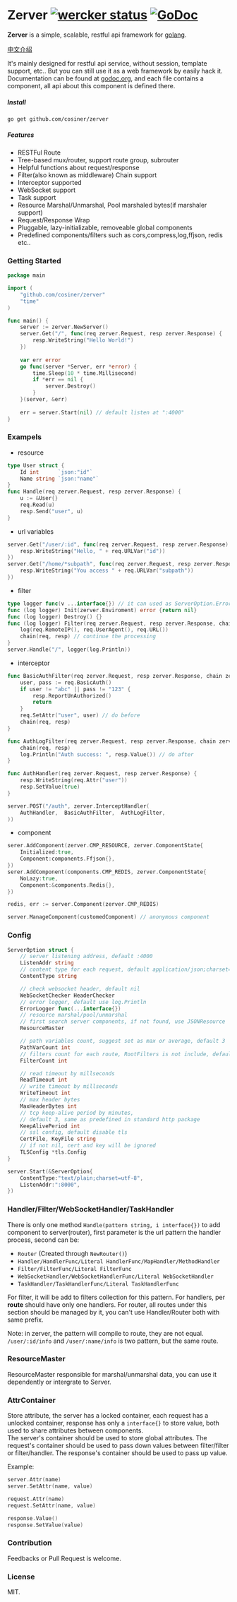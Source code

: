 # Zerver [![wercker status](https://app.wercker.com/status/e28d0f3a9fd6a9f9142cb9199b1715e0/s "wercker status")](https://app.wercker.com/project/bykey/e28d0f3a9fd6a9f9142cb9199b1715e0) [![GoDoc](https://godoc.org/github.com/go-martini/martini?status.png)](http://godoc.org/github.com/cosiner/zerver)
__Zerver__ is a simple, scalable, restful api framework for [golang](http://golang.org).

[中文介绍](http://cosiner.github.io/zerver/2015/04/09/zerver.html)

It's mainly designed for restful api service, without session, template support, etc.. But you can still use it as a web framework by easily hack it. Documentation can be found at [godoc.org](https://godoc.org/github.com/cosiner/zerver), and each file contains a component, all api about this component is defined there.

##### Install
`go get github.com/cosiner/zerver`

##### Features
* RESTFul Route
* Tree-based mux/router, support route group, subrouter
* Helpful functions about request/response
* Filter(also known as middleware) Chain support
* Interceptor supported
* WebSocket support
* Task support
* Resource Marshal/Unmarshal, Pool marshaled bytes(if marshaler support)
* Request/Response Wrap
* Pluggable, lazy-initializable, removeable global components
* Predefined components/filters such as cors,compress,log,ffjson, redis etc..

### Getting Started
```Go
package main

import (
    "github.com/cosiner/zerver"
    "time"
)

func main() {
    server := zerver.NewServer()
    server.Get("/", func(req zerver.Request, resp zerver.Response) {
        resp.WriteString("Hello World!")
    })
    
    var err error
    go func(server *Server, err *error) {
        time.Sleep(10 * time.Millisecond)
        if *err == nil {
            server.Destroy()
        }
    }(server, &err)
    
    err = server.Start(nil) // default listen at ":4000"
}
```

### Exampels
* resource
```Go
type User struct {
    Id int      `json:"id"`
    Name string `json:"name"`
}
func Handle(req zerver.Request, resp zerver.Response) {
    u := &User{}
    req.Read(u)
    resp.Send("user", u)
}
```
* url variables
```Go
server.Get("/user/:id", func(req zerver.Request, resp zerver.Response) {
    resp.WriteString("Hello, " + req.URLVar("id"))
})
server.Get("/home/*subpath", func(req zerver.Request, resp zerver.Response) {
    resp.WriteString("You access " + req.URLVar("subpath"))
})
```

* filter
```Go
type logger func(v ...interface{}) // it can used as ServerOption.ErrorLogger
func (log logger) Init(zerver.Enviroment) error {return nil}
func (log logger) Destroy() {}
func (log logger) Filter(req zerver.Request, resp zerver.Response, chain zerver.FilterChain) {
    log(req.RemoteIP(), req.UserAgent(), req.URL())
    chain(req, resp) // continue the processing
}
server.Handle("/", logger(log.Println))
```

* interceptor
```Go
func BasicAuthFilter(req zerver.Request, resp zerver.Response, chain zerver.FilterChain) {
    user, pass := req.BasicAuth()
    if user != "abc" || pass != "123" {
        resp.ReportUnAuthorized()
        return
    }
    req.SetAttr("user", user) // do before
    chain(req, resp)
}

func AuthLogFilter(req zerver.Request, resp zerver.Response, chain zerver.FilterChain) {
    chain(req, resp)
    log.Println("Auth success: ", resp.Value()) // do after
}

func AuthHandler(req zerver.Request, resp zerver.Response) {
    resp.WriteString(req.Attr("user"))
    resp.SetValue(true)
}

server.POST("/auth", zerver.InterceptHandler(
    AuthHandler,  BasicAuthFilter,  AuthLogFilter,
))
```

* component
```Go
serer.AddComponent(zerver.CMP_RESOURCE, zerver.ComponentState{
    Initialized:true,
    Component:components.Ffjson{},
})
serer.AddComponent(components.CMP_REDIS, zerver.ComponentState{
    NoLazy:true,
    Component:&components.Redis{},
})

redis, err := server.Component(zerver.CMP_REDIS)

server.ManageComponent(customedComponent) // anonymous component
```

### Config
```Go
ServerOption struct {
    // server listening address, default :4000
    ListenAddr string
    // content type for each request, default application/json;charset=utf-8
    ContentType string

    // check websocket header, default nil
    WebSocketChecker HeaderChecker
    // error logger, default use log.Println
    ErrorLogger func(...interface{})
    // resource marshal/pool/unmarshal
    // first search server components, if not found, use JSONResource
    ResourceMaster

    // path variables count, suggest set as max or average, default 3
    PathVarCount int
    // filters count for each route, RootFilters is not include, default 5
    FilterCount int

    // read timeout by millseconds
    ReadTimeout int
    // write timeout by millseconds
    WriteTimeout int
    // max header bytes
    MaxHeaderBytes int
    // tcp keep-alive period by minutes,
    // default 3, same as predefined in standard http package
    KeepAlivePeriod int
    // ssl config, default disable tls
    CertFile, KeyFile string
    // if not nil, cert and key will be ignored
    TLSConfig *tls.Config
}

server.Start(&ServerOption{
    ContentType:"text/plain;charset=utf-8",
    ListenAddr:":8000",
})
```

### Handler/Filter/WebSocketHandler/TaskHandler
There is only one method `Handle(pattern string, i interface{})` to add component 
to server(router), first parameter is the url pattern the handler process, second can be:
* `Router` (Created through `NewRouter()`)
* `Handler/HandlerFunc/Literal HandlerFunc/MapHandler/MethodHandler`
* `Filter/FilterFunc/Literal FilterFunc`
* `WebSocketHandler/WebSocketHandlerFunc/Literal WebSocketHandler`
* `TaskHandler/TaskHandlerFunc/Literal TaskHandlerFunc`  

For filter, it will be add to filters collection for this pattern.
For handlers, per __route__ should have only one handlers.
For router, all routes under this section should be managed by it, you can't use Handler/Router both with same prefix.

Note: in zerver, the pattern will compile to route, they are not equal. 
`/user/:id/info` and `/user/:name/info` is two pattern, but the same route.

### ResourceMaster
ResourceMaster responsible for marshal/unmarshal data, you can use it dependently or intergrate to Server.

### AttrContainer
Store attribute, the server has a locked container, each request has a unlocked
container, response has only a `interface{}` to store value, both used to share attributes between components.  
The server's container should be used to store global attributes. The request's container should be used to pass down values between filter/filter or filter/handler. The response's container should be used to pass up value.

Example:
```Go
server.Attr(name)
server.SetAttr(name, value)

request.Attr(name)
request.SetAttr(name, value)

response.Value()
response.SetValue(value)
```

### Contribution
Feedbacks or Pull Request is welcome.

### License
MIT.
